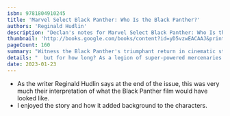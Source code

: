 ```yaml
---
isbn: 9781804910245
title: 'Marvel Select Black Panther: Who Is the Black Panther?'
authors: 'Reginald Hudlin'
description: "Declan's notes for Marvel Select Black Panther: Who Is the Black Panther? by Reginald Hudlin."
thumbnail: 'http://books.google.com/books/content?id=yD5vzwEACAAJ&printsec=frontcover&img=1&zoom=5&source=gbs_api'
pageCount: 160
summary: "Witness the Black Panther's triumphant return in cinematic style, with a new modern origin that's sure to excite all true believers! Wakanda stands unconquered -"
details: "  but for how long? As a legion of super-powered mercenaries gathers at the border, King T'Challa readies his forces. But there's a deadly surprise in store for the new Black Panther as the battle brings him face-to-face with a hated foe from his past - Ulysses Klaw, the man who murdered his father! Reprinting BLACK PANTHER #1-6"
date: 2023-01-23
---
```


- As the writer Reginald Hudlin says at the end of the issue, this was very much their interpretation of what the Black Panther film would have looked like.
- I enjoyed the story and how it added background to the characters.
